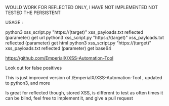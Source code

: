WOULD WORK FOR REFLECTED ONLY, I HAVE NOT IMPLEMENTED NOT TESTED THE PERSISTENT

USAGE :

python3 xss_script.py "https://(target)" xss_payloads.txt reflected (parameter) get url
python3 xss_script.py "https://(target)" xss_payloads.txt reflected (parameter) get html
python3 xss_script.py "https://(target)" xss_payloads.txt reflected (parameter) get base64

https://github.com/EmperialX/XSS-Automation-Tool

Look out for false positives 

This is just improved version of /EmperialX/XSS-Automation-Tool , updated to python3, and more 

Is great for reflected though, stored XSS, is different to test as often times it can be blind, feel free to implement it, and give a pull request

